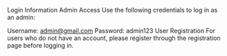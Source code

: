 Login Information
Admin Access
Use the following credentials to log in as an admin:

Username: admin@gmail.com
Password: admin123
User Registration
For users who do not have an account, please register through the registration page before logging in.
